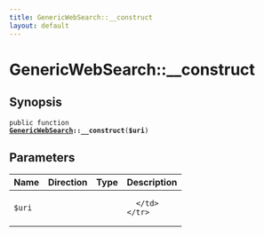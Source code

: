 ```yaml
---
title: GenericWebSearch::__construct
layout: default
---
```


# GenericWebSearch::__construct

## Synopsis

<code>public function <b><a href="GenericWebSearch">GenericWebSearch</a>::__construct</b>(<b>$uri</b>)</code>

## Parameters

<table>
  <thead>
    <tr>
      <th>Name</th>
      <th>Direction</th>
      <th>Type</th>
      <th>Description</th>
    </tr>
  </thead>
  <tbody>
    <tr>
      <td><code>$uri</code>
      <td><i></i></td>
      <td></td>
      <td>

      </td>
    </tr>
  </tbody>
</table>

